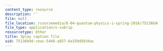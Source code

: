 ```yaml
---
content_type: resource
description: ''
file: null
file_location: /coursemedia/8-04-quantum-physics-i-spring-2016/75136b9dceac5446a8576a339d5834ac_3_qvO8bKGus.vtt
file_type: application/x-subrip
resourcetype: Other
title: 3play caption file
uid: 75136b9d-ceac-5446-a857-6a339d5834ac
---
```

